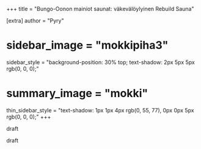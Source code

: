 +++
title = "Bungo-Oonon mainiot saunat: väkevälöylyinen Rebuild Sauna"

[extra]
author = "Pyry"
# sidebar_image = "mokkipiha3"
sidebar_style = "background-position: 30% top; text-shadow: 2px 5px 5px rgb(0, 0, 0);"
# summary_image = "mokki"
thin_sidebar_style = "text-shadow: 1px 1px 4px rgb(0, 55, 77), 0px 0px 5px rgb(0, 0, 0);"
+++

draft

<!-- more -->

draft
